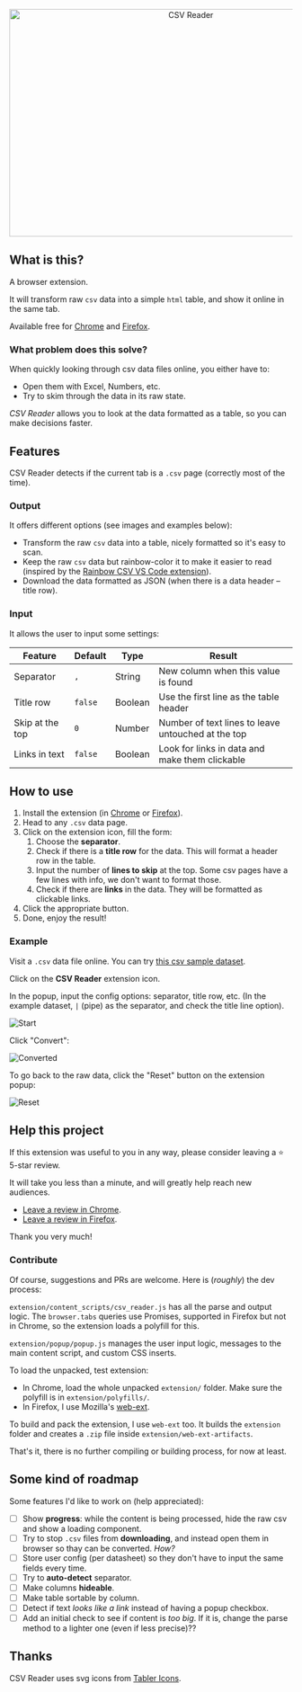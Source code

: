 <p align="center">
   <img width="630" height="405" src="/docs/promo.png" alt="CSV Reader">
</p>

## What is this?

A browser extension.

It will transform raw `csv` data into a simple `html` table, and show it online in the same tab.

Available free for [Chrome](https://chrome.google.com/webstore/detail/csv-reader/dnioinfbhmclclfdbcnlfgbojdpdicde) and [Firefox](https://addons.mozilla.org/en-US/firefox/addon/csv-reader/).

### What problem does this solve?

When quickly looking through csv data files online, you either have to:

- Open them with Excel, Numbers, etc.
- Try to skim through the data in its raw state.

_CSV Reader_ allows you to look at the data formatted as a table, so you can make decisions faster.

## Features

CSV Reader detects if the current tab is a `.csv` page (correctly most of the time).

### Output

It offers different options (see images and examples below):

- Transform the raw `csv` data into a table, nicely formatted so it's easy to scan.
- Keep the raw `csv` data but rainbow-color it to make it easier to read (inspired by the [Rainbow CSV VS Code extension](https://github.com/mechatroner/vscode_rainbow_csv)).
- Download the data formatted as JSON (when there is a data header – title row).

### Input

It allows the user to input some settings:

| Feature         | Default | Type    | Result                                             |
| --------------- | ------- | ------- | -------------------------------------------------- |
| Separator       | `,`     | String  | New column when this value is found                |
| Title row       | `false` | Boolean | Use the first line as the table header             |
| Skip at the top | `0`     | Number  | Number of text lines to leave untouched at the top |
| Links in text   | `false` | Boolean | Look for links in data and make them clickable     |

## How to use

1. Install the extension (in [Chrome](https://chrome.google.com/webstore/detail/csv-reader/dnioinfbhmclclfdbcnlfgbojdpdicde) or [Firefox](https://addons.mozilla.org/en-US/firefox/addon/csv-reader/)).
2. Head to any `.csv` data page.
3. Click on the extension icon, fill the form:
   1. Choose the **separator**.
   2. Check if there is a **title row** for the data. This will format a header row in the table.
   3. Input the number of **lines to skip** at the top. Some csv pages have a few lines with info, we don't want to format those.
   4. Check if there are **links** in the data. They will be formatted as clickable links.
4. Click the appropriate button.
5. Done, enjoy the result!

### Example

Visit a `.csv` data file online. You can try [this csv sample dataset](https://rubenvara.s3-eu-west-1.amazonaws.com/csv/dataNov-2-2020.csv).

Click on the **CSV Reader** extension icon.

In the popup, input the config options: separator, title row, etc. (In the example dataset, `|` (pipe) as the separator, and check the title line option).

![Start](/docs/init.png)

Click "Convert":

![Converted](/docs/table.png)

To go back to the raw data, click the "Reset" button on the extension popup:

![Reset](/docs/reset.png)

## Help this project

If this extension was useful to you in any way, please consider leaving a ⭐ 5-star review.

It will take you less than a minute, and will greatly help reach new audiences.

- [Leave a review in Chrome](https://chrome.google.com/webstore/detail/csv-reader/dnioinfbhmclclfdbcnlfgbojdpdicde).
- [Leave a review in Firefox](https://addons.mozilla.org/en-US/firefox/addon/csv-reader/).

Thank you very much!

### Contribute

Of course, suggestions and PRs are welcome. Here is (_roughly_) the dev process:

`extension/content_scripts/csv_reader.js` has all the parse and output logic. The `browser.tabs` queries use Promises, supported in Firefox but not in Chrome, so the extension loads a polyfill for this.

`extension/popup/popup.js` manages the user input logic, messages to the main content script, and custom CSS inserts.

To load the unpacked, test extension:

- In Chrome, load the whole unpacked `extension/` folder. Make sure the polyfill is in `extension/polyfills/`.
- In Firefox, I use Mozilla's [web-ext](https://extensionworkshop.com/documentation/develop/getting-started-with-web-ext/).

To build and pack the extension, I use `web-ext` too. It builds the `extension` folder and creates a `.zip` file inside `extension/web-ext-artifacts`.

That's it, there is no further compiling or building process, for now at least.

## Some kind of roadmap

Some features I'd like to work on (help appreciated):

- [ ] Show **progress**: while the content is being processed, hide the raw csv and show a loading component.
- [ ] Try to stop `.csv` files from **downloading**, and instead open them in browser so thay can be converted. _How?_
- [ ] Store user config (per datasheet) so they don't have to input the same fields every time.
- [ ] Try to **auto-detect** separator.
- [ ] Make columns **hideable**.
- [ ] Make table sortable by column.
- [ ] Detect if text _looks like a link_ instead of having a popup checkbox.
- [ ] Add an initial check to see if content is _too big_. If it is, change the parse method to a lighter one (even if less precise)??

## Thanks

CSV Reader uses svg icons from [Tabler Icons](https://github.com/tabler/tabler-icons).
